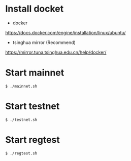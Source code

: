# Install docket

- docker

https://docs.docker.com/engine/installation/linux/ubuntu/

- tsinghua mirror (Recommend)

https://mirror.tuna.tsinghua.edu.cn/help/docker/


# Start mainnet


    $ ./mainnet.sh

# Start testnet


    $ ./testnet.sh

# Start regtest


    $ ./regtest.sh

